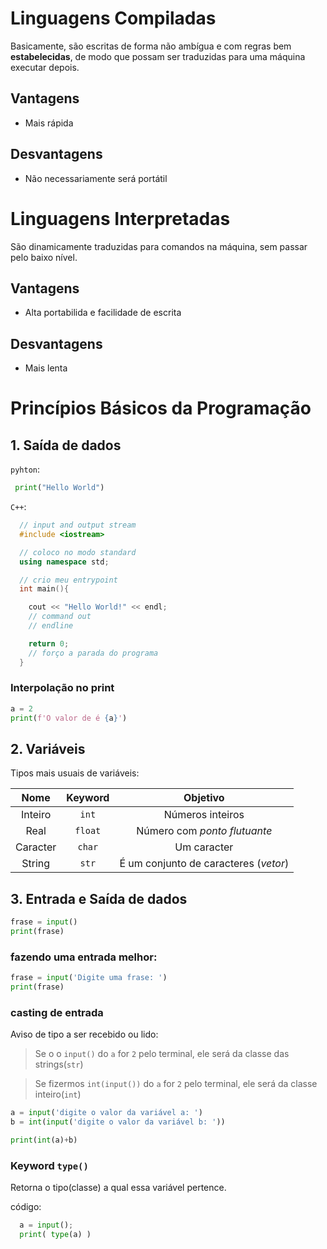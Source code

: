# Linguagens Compiladas

Basicamente, são escritas de forma não ambígua e com regras bem **estabelecidas**, de modo que possam ser traduzidas para uma máquina executar depois.

## Vantagens

- Mais rápida

## Desvantagens

- Não necessariamente será portátil

# Linguagens Interpretadas

São dinamicamente traduzidas para comandos na máquina, sem passar pelo baixo nível.

## Vantagens

- Alta portabilida e facilidade de escrita

## Desvantagens 

- Mais lenta

# Princípios Básicos da Programação

## 1. Saída de dados

`pyhton`:
```py
 print("Hello World")
```

`C++`:
```c++
  // input and output stream
  #include <iostream> 

  // coloco no modo standard
  using namespace std;

  // crio meu entrypoint
  int main(){

    cout << "Hello World!" << endl;
    // command out
    // endline

    return 0;
    // forço a parada do programa
  }
```

### Interpolação no print

```py
a = 2
print(f'O valor de é {a}')
```

## 2. Variáveis

Tipos mais usuais de variáveis: 

|Nome|Keyword|Objetivo|
|:---:|:---:|:---:|
|Inteiro|`int`| Números inteiros |
|Real|`float`|Número com *ponto flutuante*|
|Caracter|`char`| Um caracter |
|String|`str`| É um conjunto de caracteres (*vetor*)|

## 3. Entrada e Saída de dados

```py
frase = input()
print(frase)
```

### fazendo uma entrada melhor:
```py
frase = input('Digite uma frase: ')
print(frase)
```

### casting de entrada
Aviso de tipo a ser recebido ou lido:

> Se o o `input()`  do `a` for `2` pelo terminal, ele será da classe das strings(`str`)

> Se fizermos `int(input())` do `a` for `2` pelo terminal, ele será da classe inteiro(`int`)

```py
a = input('digite o valor da variável a: ')
b = int(input('digite o valor da variável b: '))

print(int(a)+b)
```

### Keyword `type()`

Retorna o tipo(classe) a qual essa variável pertence.

código:
```py
  a = input();
  print( type(a) )
```